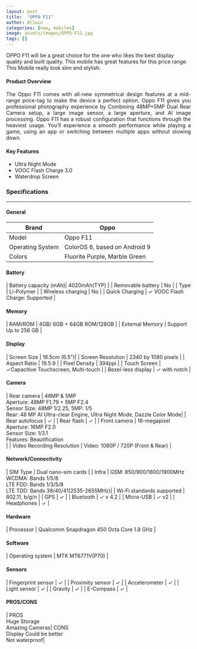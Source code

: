 ```yaml
---
layout: post
title:  "OPPO F11"
author: Allwin
categories: [new, mobiles]
image: assets/images/OPPO-F11.jpg
tags: []
---
```

OPPO F11 will be a great choice for the one who likes the best display quality and built quality. This mobile has great features for this price range. This Mobile really look slim and stylish.

#### Product Overview

<p style="text-align:justify">The Oppo F11 comes with all-new symmetrical design features at a mid-range price-tag to make the device a perfect option. Oppo F11 gives you professional photography experience by Combining 48MP+5MP Dual Rear Camera setup, a large image sensor, a large aperture, and AI image processing. Oppo F11 has a robust configuration that functions through the heaviest usage. You’ll experience a smooth performance while playing a game, using an app or switching between multiple apps without slowing down. </p>

#### Key Features

* Ultra Night Mode
* VOOC Flash Charge 3.0
* Waterdrop Screen

### Specifications
---
#### General

| Brand | Oppo |
| ----------- | ----------- |
| Model | Oppo F11 |
| Operating System | ColorOS 6, based on Android 9 |
| Colors | Fluorite Purple, Marble Green |

#### Battery
| Battery capacity (mAh)| 4020mAh(TYP) |
| Removable battery | No |
| Type |  Li-Polymer |
| Wireless charging | No |
| Quick Charging | ✓ VOOC Flash Charge: Supported |

#### Memory

| RAM/ROM | 4GB/ 6GB + 64GB ROM/128GB |
| External Memory | Support Up to 256 GB |

#### Display

| Screen Size |  16.5cm (6.5")|
| Screen Resolution	| 2340 by 1080 pixels |
| Aspect Ratio | 19.5:9 |
| Pixel Density | 394ppi |
| Touch Screen | ✓Capacitive Touchscreen, Multi-touch |
| Bezel-less display | ✓  with notch |
	          			          
#### Camera

| Rear camera | 48MP & 5MP<br>
Aperture: 48MP F1.79 + 5MP F2.4<br>
Sensor Size: 48MP 1/2.25, 5MP: 1/5 <br>
Rear: 48 MP AI Ultra-clear Engine, Ultra Night Mode, Dazzle Color Mode|
| Rear autofocus | ✓ |
| Rear flash | ✓ |
| Front camera | 16-megapixel <br>
Aperture: 16MP F2.0<br>
Sensor Size: 1/3.1 <br>
Features: Beautification<br>|
| Video Recording Resolution | Video: 1080P / 720P (Front & Rear) |


#### Network/Connectivity

| SIM Type | Dual nano-sim cards |
| Infra | GSM: 850/900/1800/1900MHz<br>
WCDMA: Bands 1/5/8<br>
LTE FDD: Bands 1/3/5/8<br>
LTE TDD: Bands 38/40/41(2535-2655MHz)|
| Wi-Fi standards supported | 802.11, b/g/n |
| GPS | ✓ |
| Bluetooth | ✓  v 4.2 |
| Micro-USB |  ✓ v2 |
| Headphones | ✓ |


#### Hardware

| Processor | Qualcomm Snapdragon 450 Octa Core 1.8 GHz |

#### Software

| Operating system | MTK MT6771V(P70) |

#### Sensors

| Fingerprint sensor | ✓ |
| Proximity sensor | ✓ |
| Accelerometer | ✓ |
| Light sensor | ✓ |
| Gravity | ✓ |
| E-Compass | ✓ |

#### PROS/CONS

| PROS <br> Huge Storage <br> Amazing Cameras| CONS <br> Display Could be better <br> Not waterproof|
